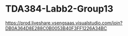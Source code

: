 # TDA384-Labb2-Group13
https://prod.liveshare.vsengsaas.visualstudio.com/join?DB0A364D8E288C0B0053B40F3FF1226A34BC
